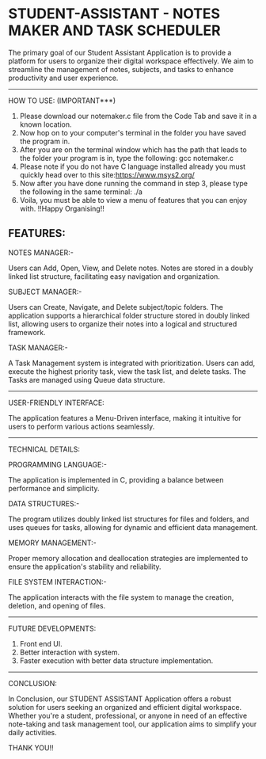 # STUDENT-ASSISTANT - NOTES MAKER AND TASK SCHEDULER

The primary goal of our Student Assistant Application is to provide a platform for users to organize their digital workspace effectively. 
We aim to streamline the management of notes, subjects, and tasks to enhance productivity and user experience.

------------------------------------------------------------------------------------------------------------------------------------------------------------------------------------------------------------------
HOW TO USE: (IMPORTANT***)

1) Please download our notemaker.c file from the Code Tab and save it in a known location.
2) Now hop on to your computer's terminal in the folder you have saved the program in.
3) After you are on the terminal window which has the path that leads to the folder your program is in, type the following: gcc notemaker.c
4) Please note if you do not have C language installed already you must quickly head over to this site:https://www.msys2.org/
5) Now after you have done running the command in step 3, please type the following in the same terminal: ./a
6) Voila, you must be able to view a menu of features that you can enjoy with.
   !!Happy Organising!!

FEATURES:
------------------------------------------------------------------------------------------------------------------------------------------------------------------------------------------------------------------
NOTES MANAGER:-

Users can Add, Open, View, and Delete notes.
Notes are stored in a doubly linked list structure, facilitating easy navigation and organization.

SUBJECT MANAGER:-

Users can Create, Navigate, and Delete subject/topic folders.
The application supports a hierarchical folder structure stored in doubly linked list, allowing users to organize their notes into a logical and structured framework.

TASK MANAGER:-

A Task Management system is integrated with prioritization.
Users can add, execute the highest priority task, view the task list, and delete tasks.
The Tasks are managed using Queue data structure.

------------------------------------------------------------------------------------------------------------------------------------------------------------------------------------------------------------------
USER-FRIENDLY INTERFACE: 

The application features a Menu-Driven interface, making it intuitive for users to perform various actions seamlessly.

------------------------------------------------------------------------------------------------------------------------------------------------------------------------------------------------------------------
TECHNICAL DETAILS:

PROGRAMMING LANGUAGE:-

The application is implemented in C, providing a balance between performance and simplicity.

DATA STRUCTURES:-

The program utilizes doubly linked list structures for files and folders, and uses queues for tasks, allowing for dynamic and efficient data management.

MEMORY MANAGEMENT:-

Proper memory allocation and deallocation strategies are implemented to ensure the application's stability and reliability.

FILE SYSTEM INTERACTION:-

The application interacts with the file system to manage the creation, deletion, and opening of files.

------------------------------------------------------------------------------------------------------------------------------------------------------------------------------------------------------------------
FUTURE DEVELOPMENTS:

1) Front end UI.
2) Better interaction with system.
3) Faster execution with better data structure implementation.

------------------------------------------------------------------------------------------------------------------------------------------------------------------------------------------------------------------
CONCLUSION:

In Conclusion, our STUDENT ASSISTANT Application offers a robust solution for users seeking an organized and efficient digital workspace. Whether you're a student, professional, or anyone in need of an effective note-taking and task management tool, our application aims to simplify your daily activities.


THANK YOU!!
  
